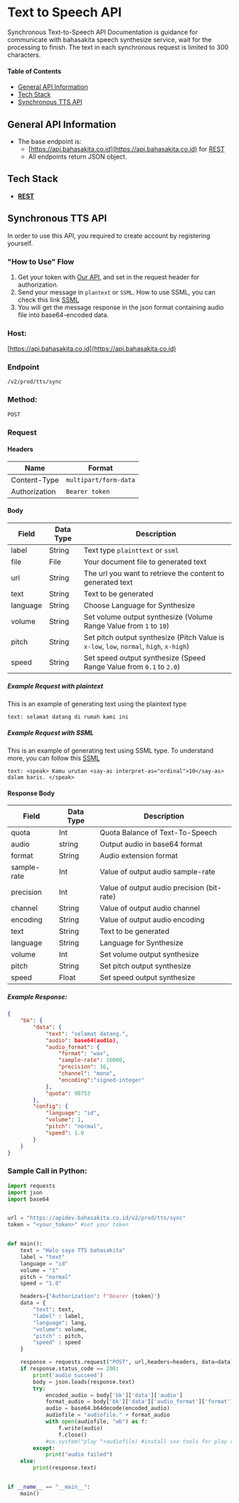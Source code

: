 # **Text to Speech API**

Synchronous Text-to-Speech API Documentation is guidance for communicate with bahasakita speech synthesize service, wait for the processing to finish. The text in each synchronous request is limited to 300 characters.


#### **Table of Contents**
  - [General API Information](#general-api-information)
  - [Tech Stack](#tech-stack)
  - [Synchronous TTS API](#synchronous-tts-api) 

## **General API Information**
  - The base endpoint is: 
    - [https://api.bahasakita.co.id](https://api.bahasakita.co.id) for [REST](https://restfulapi.net/)
     - All endpoints return JSON object.

## **Tech Stack**
  - **[REST](https://restfulapi.net/)**
  
 
## **Synchronous TTS API**
  In order to use this API, you required to create account by registering yourself.

### **"How to Use" Flow**
  1. Get your token with [Our API](./Auth-API.md), and set in the request header for authorization. 
  2. Send your message in `plantext` or `SSML`. How to use SSML, you can check this link [SSML](https://github.com/bahasa-kita/ssml-doc) 
  3. You will get the message response in the json format containing audio file into base64-encoded data.
   
### **Host:**
  [https://api.bahasakita.co.id](https://api.bahasakita.co.id)

### **Endpoint**
  `/v2/prod/tts/sync`

### **Method:**
  `POST`

### **Request**
#### **Headers**
  | Name | Format |
  | ------ | ------ |
  | Content-Type | `multipart/form-data` |
  | Authorization | `Bearer token` |

#### **Body**
  | Field | Data Type | Description |
  | ------ | ------ | ------ |
  | label | String | Text type `plainttext` or `ssml` |
  | file | File | Your document file to generated text |
  | url | String | The url you want to retrieve the content to generated text |
  | text | String | Text to be generated |
  | language | String | Choose Language for Synthesize |
  | volume | String | Set volume output synthesize (Volume Range Value from `1` to `10`)|
  | pitch | String | Set pitch output synthesize (Pitch Value is `x-low`, `low`, `normal`, `high`, `x-high`) |
  | speed | String | Set speed output synthesize (Speed Range Value from `0.1` to `2.0`) |

##### **Example Request with plaintext**
This is an example of generating text using the plaintext type

```text
text: selamat datang di rumah kami ini
```

##### **Example Request with SSML**
This is an example of generating text using SSML type. To understand more, you can follow this [SSML](https://github.com/bahasa-kita/ssml-doc)

```text
text: <speak> Kamu urutan <say-as interpret-as="ordinal">10</say-as> dalam baris. </speak>
```

#### **Response Body**
  | Field | Data Type | Description |
  | ------ | ------ | ------ |
  | quota | Int | Quota Balance of Text-To-Speech |
  | audio | string | Output audio in base64 format |
  | format | String | Audio extension format |
  | sample-rate | Int | Value of output audio sample-rate |
  | precision | Int | Value of output audio precision (bit-rate) |
  | channel | String | Value of output audio channel |
  | encoding | String | Value of output audio encoding |
  | text | String | Text to be generated |
  | language | String | Language for Synthesize |
  | volume | Int | Set volume output synthesize |
  | pitch | String | Set pitch output synthesize |
  | speed | Float | Set speed output synthesize |


##### **Example Response:**
```json
{
    "bk": {
        "data": {
            "text": "selamat datang.", 
            "audio": base64(audio),
            "audio_format": { 
                "format": "wav", 
                "sample-rate": 16000, 
                "precision": 16, 
                "channel": "mono", 
                "encoding":"signed-integer"
            },
            "quota": 98753
        }, 
        "config": {
            "language": "id",
            "volume": 1, 
            "pitch": "normal", 
            "speed": 1.0
        }  
    }
}

```

### **Sample Call in Python:**
```python
import requests
import json
import base64


url = "https://apidev.bahasakita.co.id/v2/prod/tts/sync"
token = "<your_token>" #set your token   


def main():
    text = "Halo saya TTS bahasakita"
    label = "text"
    language = "id"
    volume = "1"
    pitch = "normal"
    speed = "1.0"

    headers={"Authorization": f"Bearer {token}"}
    data = {
        "text": text,
        "label" : label,
        "language": lang,
        "volume": volume,
        "pitch" : pitch,
        "speed" : speed
    }

    response = requests.request("POST", url,headers=headers, data=data)
    if response.status_code == 200:
        print('audio succeed')        
        body = json.loads(response.text)
        try:
            encoded_audio = body['bk']['data']['audio']
            format_audio = body['bk']['data']['audio_format']['format']
            audio = base64.b64decode(encoded_audio) 
            audiofile = "audiofile." + format_audio
            with open(audiofile, "wb") as f:
                f.write(audio)
                f.close()
            #os.system("play "+audiofile) #install sox tools for play recording audio .
        except:
            print("audio failed")
    else:
        print(response.text)


if __name__ == "__main__":
    main()
```